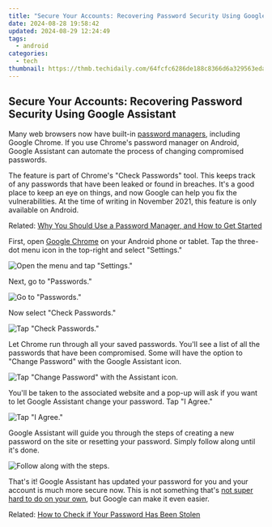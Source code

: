 ```yaml
---
title: "Secure Your Accounts: Recovering Password Security Using Google Assistant"
date: 2024-08-28 19:58:42
updated: 2024-08-29 12:24:49
tags:
  - android
categories:
  - tech
thumbnail: https://thmb.techidaily.com/64fcfc6286de188c8366d6a329563edab62ff52b5c20a224c1f07e54cf77cf12.jpg
---
```


## Secure Your Accounts: Recovering Password Security Using Google Assistant

Many web browsers now have built-in [password managers](https://easy-unlock-android.techidaily.com/unlock-your-realme-gt-5-pro-phone-with-ease-the-3-best-lock-screen-removal-tools-by-drfone-android/), including Google Chrome. If you use Chrome's password manager on Android, Google Assistant can automate the process of changing compromised passwords.

 The feature is part of Chrome's "Check Passwords" tool. This keeps track of any passwords that have been leaked or found in breaches. It's a good place to keep an eye on things, and now Google can help you fix the vulnerabilities. At the time of writing in November 2021, this feature is only available on Android.

Related: [Why You Should Use a Password Manager, and How to Get Started](https://easy-unlock-android.techidaily.com/unlock-your-realme-gt-5-pro-phone-with-ease-the-3-best-lock-screen-removal-tools-by-drfone-android/) 

 First, open [Google Chrome](https://www.anrdoezrs.net/links/3607085/type/dlg/sid/UUhtgUeUpU208007/https://play.google.com/store/apps/details?id=com.android.chrome&hl=en%5FUS&gl=US) on your Android phone or tablet. Tap the three-dot menu icon in the top-right and select "Settings."

![Open the menu and tap "Settings."](https://static1.howtogeekimages.com/wordpress/wp-content/uploads/2021/11/2021-11-05_16-59-48.png) 

 Next, go to "Passwords."

![Go to "Passwords."](https://static1.howtogeekimages.com/wordpress/wp-content/uploads/2021/11/2021-11-05_17-01-13.png) 

 Now select "Check Passwords."

![Tap "Check Passwords."](https://static1.howtogeekimages.com/wordpress/wp-content/uploads/2021/11/2021-11-05_17-01-54.png) 

 Let Chrome run through all your saved passwords. You'll see a list of all the passwords that have been compromised. Some will have the option to "Change Password" with the Google Assistant icon.

![Tap "Change Password" with the Assistant icon.](https://static1.howtogeekimages.com/wordpress/wp-content/uploads/2021/11/2021-11-05_17-02-55.png) 

 You'll be taken to the associated website and a pop-up will ask if you want to let Google Assistant change your password. Tap "I Agree."

![Tap "I Agree."](https://static1.howtogeekimages.com/wordpress/wp-content/uploads/2021/11/2021-11-05_17-05-40.png) 

 Google Assistant will guide you through the steps of creating a new password on the site or resetting your password. Simply follow along until it's done.

![Follow along with the steps.](https://static1.howtogeekimages.com/wordpress/wp-content/uploads/2021/11/2021-11-05_17-05-58.png) 

 That's it! Google Assistant has updated your password for you and your account is much more secure now. This is not something that's [not super hard to do on your own](https://screen-video-capture.techidaily.com/updated-in-2024-essential-accessories-10-ps5-hard-drive-mods/), but Google can make it even easier.

Related: [How to Check if Your Password Has Been Stolen](https://screen-video-capture.techidaily.com/updated-in-2024-essential-accessories-10-ps5-hard-drive-mods/)

<ins class="adsbygoogle"
     style="display:block"
     data-ad-format="autorelaxed"
     data-ad-client="ca-pub-7571918770474297"
     data-ad-slot="1223367746"></ins>



<ins class="adsbygoogle"
     style="display:block"
     data-ad-client="ca-pub-7571918770474297"
     data-ad-slot="8358498916"
     data-ad-format="auto"
     data-full-width-responsive="true"></ins>
